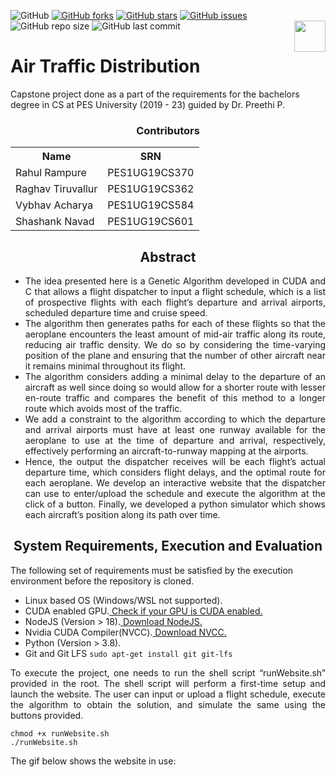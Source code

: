 ![GitHub](https://img.shields.io/github/license/CascadingRadium/Air-Traffic-Distribution?style=flat)
[![GitHub forks](https://img.shields.io/github/forks/CascadingRadium/Air-Traffic-Distribution)](https://github.com/CascadingRadium/Air-Traffic-Distribution/network)
[![GitHub stars](https://img.shields.io/github/stars/CascadingRadium/Air-Traffic-Distribution)](https://github.com/CascadingRadium/Air-Traffic-Distribution/stargazers)
[![GitHub issues](https://img.shields.io/github/issues/CascadingRadium/Air-Traffic-Distribution)](https://github.com/CascadingRadium/Air-Traffic-Distribution/issues)
![GitHub repo size](https://img.shields.io/github/repo-size/CascadingRadium/Air-Traffic-Distribution)
![GitHub last commit](https://img.shields.io/github/last-commit/CascadingRadium/Air-Traffic-Distribution)
<img src="https://developer.nvidia.com/favicon.ico" align ='right' width ='50'>
<h1> Air Traffic Distribution </h1>
Capstone project done as a part of the requirements for the bachelors degree in CS at PES University (2019 - 23) guided by Dr. Preethi P.
<p>
  <h3 align="center"> Contributors </h3> 
  <table align="center">
    <tr> 
      <th> Name </th>
      <th> SRN </th>
    </tr>
    <tr>
      <td> Rahul Rampure </td>
      <td> PES1UG19CS370 </td>
    </tr>
    <tr>
      <td> Raghav Tiruvallur </td>
      <td> PES1UG19CS362 </td>
    </tr>
    <tr>
      <td> Vybhav Acharya </td>
      <td> PES1UG19CS584 </td>
    </tr>
    <tr>
      <td> Shashank Navad </td>
      <td> PES1UG19CS601 </td>
    </tr>
    </table>
</p>
<h2 align="center">Abstract</h2>
<ul align="justify">
<li>The idea presented here is a Genetic Algorithm developed in CUDA and C that allows a flight dispatcher to input a flight schedule, which is a list of prospective flights with each flight’s departure and arrival airports, scheduled departure time and cruise speed.</li>
<li>The algorithm then generates paths for each of these flights so that the aeroplane encounters the least amount of mid-air traffic along its route, reducing air traffic density. We do so by considering the time-varying position of the plane and ensuring that the number of other aircraft near it remains minimal throughout its flight.</li>
<li>The algorithm considers adding a minimal delay to the departure of an aircraft as well since doing so would allow for a shorter route with lesser en-route traffic and compares the benefit of this method to a longer route which avoids most of the traffic.</li> 
<li>We add a constraint to the algorithm according to which the departure and arrival airports must have at least one runway available for the aeroplane to use at the time of departure and arrival, respectively, effectively performing an aircraft-to-runway mapping at the airports.</li>
<li>Hence, the output the dispatcher receives will be each flight’s actual departure time, which considers flight delays, and the optimal route for each aeroplane. We develop an interactive website that the dispatcher can use to enter/upload the schedule and execute the algorithm at the click of a button. Finally, we developed a python simulator which shows each aircraft’s position along its path over time.</li>
</ul>
<h2 align="center">System Requirements, Execution and Evaluation</h2>
<p align="justified"> The following set of requirements must be satisfied by the execution environment before the repository is cloned.</p>
<ul align="justify">
<li>Linux based OS (Windows/WSL not supported).</li>
<li>CUDA enabled GPU.<a href="https://developer.nvidia.com/cuda-gpus"> Check if your GPU is CUDA enabled.</a></li>
<li>NodeJS (Version > 18).<a href="https://nodejs.org/en/download/"> Download NodeJS.</a></li>
<li>Nvidia CUDA Compiler(NVCC).<a href="https://developer.nvidia.com/cuda-downloads?target_os=Linux"> Download NVCC.</a></li>
<li>Python (Version > 3.8).</li>
<li>Git and Git LFS  <code>sudo apt-get install git git-lfs</code> </li> 
</ul>
<p align="justify"> To execute the project, one needs to run the shell script “runWebsite.sh” provided in the root. The shell script will perform a first-time setup and launch the website. The user can input or upload a flight schedule, execute the algorithm to obtain the solution, and simulate the same using the buttons provided.</p>  

```
chmod +x runWebsite.sh
./runWebsite.sh
```

The gif below shows the website in use:

